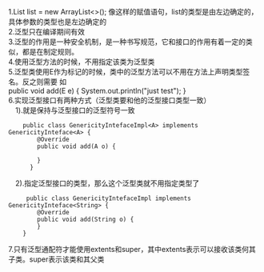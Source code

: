 


1.List<String> list = new ArrayList<>(); 像这样的赋值语句，list的类型是由左边确定的，具体参数的类型也是左边确定的</br>
2.泛型只在编译期间有效</br>
3.泛型的作用是一种安全机制，是一种书写规范，它和接口的作用有着一定的类似，都是在制定规则。</br>
4.使用泛型方法的时候，不用指定该类为泛型类</br>
5.泛型类使用E作为标记的时候，类中的泛型方法可以不用在方法上声明类型签名。反之则需要 如</br>
public void add(E e) { System.out.println("just test"); } </br>
6.实现泛型接口有两种方式（泛型类要和他的泛型接口类型一致）</br>
&emsp;1).就是保持与泛型接口的泛型符号一致</br>

```
    public class GenericityIntefaceImpl<A> implements GenericityInteface<A> {
        @Override
        public void add(A o) {

        }
      }
```
&emsp;2).指定泛型接口的类型，那么这个泛型类就不用指定类型了</br>
```
     public class GenericityIntefaceImpl implements GenericityInteface<String> {
        @Override
        public void add(String o) {
        }
    }
```

7.只有泛型通配符才能使用extents和super，其中extents表示可以接收该类何其子类。super表示该类和其父类</br>


